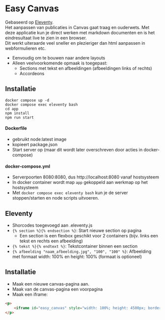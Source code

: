 # Easy Canvas
Gebaseerd op [Eleventy](https://www.11ty.com).  
Het aanpassen van publicaties in Canvas gaat traag en ouderwets. Met deze applicatie kun je direct werken met markdown documenten en is het eindresultaat live te zien in een browser.  
Dit werkt uiteraarde veel sneller en plezieriger dan html aanpassen in webformulieren etc.

* Eenvoudig om te bouwen naar andere layouts
* Alleen veelvoorkomende opmaak is toegepast:
    * Sections met tekst en afbeeldingen (afbeeldingen links of rechts)
    * Accordeons

## Installatie
```shell
docker compose up -d
docker compose exec eleventy bash
cd app
npm install
npm run start

```
#### Dockerfile 
* gebruikt node:latest image
* kopieert package.json
* Start server op (maar dit wordt later overschreven door acties in docker-compose)

#### docker-compose.yml
* Serverpoorten 8080:8080, dus http://localhost:8080 vanaf hostsysteem
* In docker container wordt map `app` gekoppeld aan werkmap op het hostsysteem
* Met `docker compose exec eleventy bash` kun je de server stoppen/starten en node scripts uitvoeren.

## Eleventy
* Shorcodes toegevoegd aan .eleventy.js
* `{% section %}{% endsection %}`: Start nieuwe section op pagina
    * Een section is een flexbox geschikt voor 2 containers (bijv. links een tekst en rechts een afbeelding)
* `{% tekst %}{% endtext %}`: Tekstcontainer binnen een section
* `{% afbeelding "naam_afbeelding.jpg", "100", "100" %}`: Afbeelding met formaat width: 100% en height: 100% (formaat is optioneel)

## Installatie
* Maak een nieuwe canvas-pagina aan.
* Maak van de canvas-pagina een voorpagina
* Maak een iframe:

```html
<p>
    <iframe id="easy_canvas" style="width: 100%; height: 4500px; border: none; overflow: hidden;" src="https://deltionict.github.io/easy_canvas/" loading="lazy"></iframe>
</p>
```
